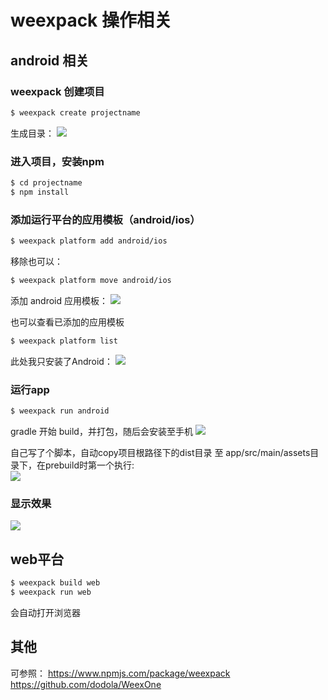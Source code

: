 # weexpack 操作相关
## android 相关
### weexpack 创建项目

``` bash
$ weexpack create projectname
```
生成目录：
![](http://7xr1vo.com1.z0.glb.clouddn.com/314ED92C-277B-4BA1-BCC4-68CD392F9027.png)

### 进入项目，安装npm

``` bash
$ cd projectname 
$ npm install
```

### 添加运行平台的应用模板（android/ios）

``` bash
$ weexpack platform add android/ios
```
移除也可以：
``` bash
$ weexpack platform move android/ios
```

添加 android 应用模板：
![](http://7xr1vo.com1.z0.glb.clouddn.com/F80C160D-1A29-438F-B750-2C755D5B53CA.png)

也可以查看已添加的应用模板

``` bash
$ weexpack platform list
```
此处我只安装了Android：
![](http://7xr1vo.com1.z0.glb.clouddn.com/356792C8-F399-4265-819F-E8DB46174D55.png)

### 运行app

``` bash
$ weexpack run android
```
gradle 开始 build，并打包，随后会安装至手机
![](http://7xr1vo.com1.z0.glb.clouddn.com/89932233-3AF7-4E41-ADC9-06A45D00C161.png)

自己写了个脚本，自动copy项目根路径下的dist目录 至 app/src/main/assets目录下，在prebuild时第一个执行:<br/>
![](http://7xr1vo.com1.z0.glb.clouddn.com/725BE2D4-D675-474D-B248-B0085A644279.png)



### 显示效果
![](http://7xr1vo.com1.z0.glb.clouddn.com/device-2017-02-21-214737.png)

## web平台

``` bash
$ weexpack build web
$ weexpack run web
```
会自动打开浏览器

## 其他
可参照：
https://www.npmjs.com/package/weexpack
https://github.com/dodola/WeexOne
